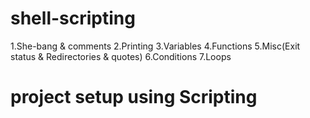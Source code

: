 

# shell-scripting
1.She-bang & comments
2.Printing
3.Variables
4.Functions
5.Misc(Exit status & Redirectories & quotes)
6.Conditions
7.Loops

# project setup using Scripting
